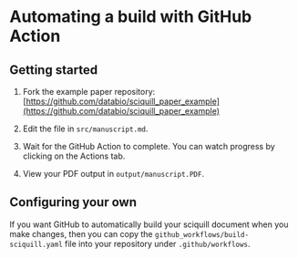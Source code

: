 # Automating a build with GitHub Action

## Getting started

1. Fork the example paper repository: [https://github.com/databio/sciquill_paper_example](https://github.com/databio/sciquill_paper_example)

2. Edit the file in `src/manuscript.md`.

3. Wait for the GitHub Action to complete. You can watch progress by clicking on the Actions tab.

4. View your PDF output in `output/manuscript.PDF`.


## Configuring your own

If you want GitHub to automatically build your sciquill document when you make changes, then you can copy the `github_workflows/build-sciquill.yaml` file into your repository under `.github/workflows`.
